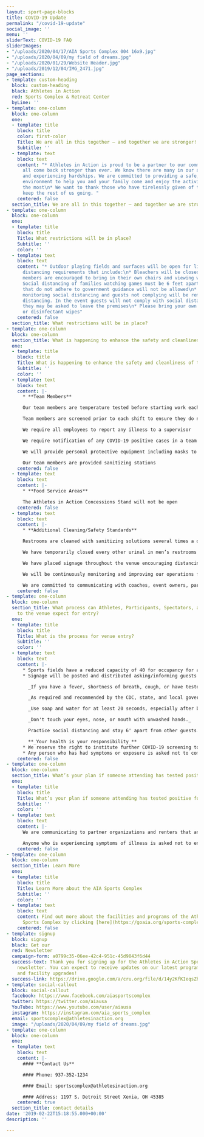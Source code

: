 ```yaml
---
layout: sport-page-blocks
title: COVID-19 Update
permalink: "/covid-19-update"
social_image: ''
menu: ''
sliderText: COVID-19 FAQ
sliderImages:
- "/uploads/2020/04/17/AIA Sports Complex 004 16x9.jpg"
- "/uploads/2020/04/09/my field of dreams.jpg"
- "/uploads/2020/01/29/Website Header.jpg"
- "/uploads/2019/12/04/IMG_2471.jpg"
page_sections:
- template: custom-heading
  block: custom-heading
  black: Athletes in Action
  red: Sports Complex & Retreat Center
  byLine: ''
- template: one-column
  block: one-column
  one:
  - template: title
    block: title
    color: first-color
    Title: We are all in this together – and together we are stronger!
    Subtitle: ''
  - template: text
    block: text
    content: "* Athletes in Action is proud to be a partner to our community as we
      all come back stronger than ever. We know there are many in our area hurting
      and experiencing hardships. We are committed to providing a safe, clean, positive
      environment to help you and your family come and enjoy the activities you love
      the most\n* We want to thank those who have tirelessly given of themselves to
      keep the rest of us going. "
    centered: false
  section_title: We are all in this together – and together we are stronger!
- template: one-column
  block: one-column
  one:
  - template: title
    block: title
    Title: What restrictions will be in place?
    Subtitle: ''
    color: ''
  - template: text
    block: text
    content: "* Outdoor playing fields and surfaces will be open for limited use with
      distancing requirements that include:\n* Bleachers will be closed off\n* Family
      members are encouraged to bring in their own chairs and viewing will be limited\n*
      Social distancing of families watching games must be 6 feet apart. \n* Activities
      that do not adhere to government guidance will not be allowed\n* We will be
      monitoring social distancing and guests not complying will be reminded to practice
      distancing. In the event guests will not comply with social distancing practices,
      they may be asked to leave the premises\n* Please bring your own hand sanitizer
      or disinfectant wipes"
    centered: false
  section_title: What restrictions will be in place?
- template: one-column
  block: one-column
  section_title: What is happening to enhance the safety and cleanliness of the venue?
  one:
  - template: title
    block: title
    Title: What is happening to enhance the safety and cleanliness of the venue?
    Subtitle: ''
    color: ''
  - template: text
    block: text
    content: |-
      * **Team Members**

      Our team members are temperature tested before starting work each shift

      Team members are screened prior to each shift to ensure they do not currently have virus symptoms and have not been exposed to anyone who has tested positive for COVID-19

      We require all employees to report any illness to a supervisor

      We require notification of any COVID-19 positive cases in a team members household

      We will provide personal protective equipment including masks to all team members, and training on how to use it, based on CDC guidelines

      Our team members are provided sanitizing stations
    centered: false
  - template: text
    block: text
    content: |-
      * **Food Service Areas**

      The Athletes in Action Concessions Stand will not be open
    centered: false
  - template: text
    block: text
    content: |-
      * **Additional Cleaning/Safety Standards**

      Restrooms are cleaned with sanitizing solutions several times a day

      We have temporarily closed every other urinal in men’s restrooms

      We have placed signage throughout the venue encouraging distancing, hand washing, and other safe practices

      We will be continuously monitoring and improving our operations for the safety of our athletes, families, and team members

      We are committed to communicating with coaches, event owners, participants, vendors, and other visitors to the facility our guidelines and requesting everyone work together to keep us all safer
    centered: false
- template: one-column
  block: one-column
  section_title: What process can Athletes, Participants, Spectators, and other Guests
    to the venue expect for entry?
  one:
  - template: title
    block: title
    Title: What is the process for venue entry?
    Subtitle: ''
    color: ''
  - template: text
    block: text
    content: |-
      * Sports fields have a reduced capacity of 40 for occupancy for athletes, coaches, and officials, to allow for appropriate social distancing for parents and guardians only who are allowed to attend.
      * Signage will be posted and distributed asking/informing guests the following:

        _If you have a fever, shortness of breath, cough, or have tested positive for COVID-19, please do not enter the facility and seek medical advice._

        _As required and recommended by the CDC, state, and local governments, take precautions such as wearing a mask in public._

        _Use soap and water for at least 20 seconds, especially after blowing your nose, coughing, or sneezing, going to the bathroom and before eating or touching food._

        _Don't touch your eyes, nose, or mouth with unwashed hands._

        Practice social distancing and stay 6' apart from other guests.

        **_Your health is your responsibility_**
      * We reserve the right to institute further COVID-19 screening to ensure guests are not endangering others
      * Any person who has had symptoms or exposure is asked not to come to the venue
    centered: false
- template: one-column
  block: one-column
  section_title: What’s your plan if someone attending has tested positive for COVID-19?
  one:
  - template: title
    block: title
    Title: What’s your plan if someone attending has tested positive for COVID-19?
    Subtitle: ''
    color: ''
  - template: text
    block: text
    content: |-
      We are communicating to partner organizations and renters that anyone who has tested positive with COVID-19 is not allowed to enter the venue until they have been released by their doctor and diagnosed as “recovered.”

      Anyone who is experiencing symptoms of illness is asked not to enter the Sports Complex.
    centered: false
- template: one-column
  block: one-column
  section_title: Learn More
  one:
  - template: title
    block: title
    Title: Learn More about the AIA Sports Complex
    Subtitle: ''
    color: ''
  - template: text
    block: text
    content: Find out more about the facilities and programs of the Athletes in Action
      Sports Complex by clicking [here](https://goaia.org/sports-complex "here").
    centered: false
- template: signup
  block: signup
  black: Get our
  red: Newsletter
  campaign-form: a0799c35-06ee-42c4-951c-45d9843f6d44
  success-text: Thank you for signing up for the Athletes in Action Sports Complex
    newsletter. You can expect to receive updates on our latest programs, events,
    and facility upgrades!
  success-link: https://drive.google.com/a/cru.org/file/d/14y2KfKIeqsZh8vjO8P4WK3e6MMqmzmY3/view?usp=sharing
- template: social-callout
  block: social-callout
  facebook: https://www.facebook.com/aiasportscomplex
  twitter: https://twitter.com/aiausa
  YouTube: https://www.youtube.com/user/aiausa
  instagram: https://instagram.com/aia_sports_complex
  email: sportscomplex@athletesinaction.org
  image: "/uploads/2020/04/09/my field of dreams.jpg"
- template: one-column
  block: one-column
  one:
  - template: text
    block: text
    content: |-
      #### **Contact Us**

      #### Phone: 937-352-1234

      #### Email: sportscomplex@athletesinaction.org

      #### Address: 1197 S. Detroit Street Xenia, OH 45385
    centered: true
  section_title: contact details
date: '2019-02-22T15:18:55.000+00:00'
description: ''

---
```

